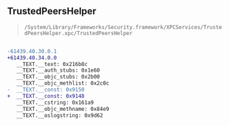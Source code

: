 ## TrustedPeersHelper

> `/System/Library/Frameworks/Security.framework/XPCServices/TrustedPeersHelper.xpc/TrustedPeersHelper`

```diff

-61439.40.30.0.1
+61439.40.34.0.0
   __TEXT.__text: 0x216b8c
   __TEXT.__auth_stubs: 0x1e60
   __TEXT.__objc_stubs: 0x2b00
   __TEXT.__objc_methlist: 0x2c0c
-  __TEXT.__const: 0x9150
+  __TEXT.__const: 0x9148
   __TEXT.__cstring: 0x161a9
   __TEXT.__objc_methname: 0x84e9
   __TEXT.__oslogstring: 0x9d62

```
